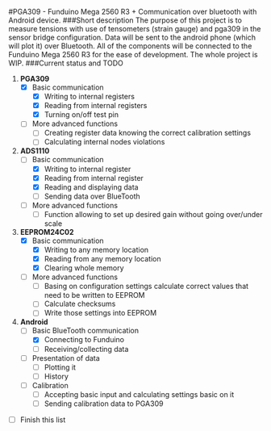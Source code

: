 #PGA309 - Funduino Mega 2560 R3 + Communication over bluetooth with Android device.
###Short description
The purpose of this project is to measure tensions with use of tensometers (strain gauge) and pga309 in the sensor bridge configuration. Data will be sent to the android phone (which will plot it) over Bluetooth. All of the components will be connected to the Funduino Mega 2560 R3 for the ease of development.
The whole project is WIP.
###Current status and TODO
1. **PGA309**
	- [x] Basic communication
		- [x] Writing to internal registers
		- [x] Reading from internal registers
		- [x] Turning on/off test pin
	- [ ] More advanced functions
		- [ ] Creating register data knowing the correct calibration settings
		- [ ] Calculating internal nodes violations 
2. **ADS1110**
	- [ ] Basic communication
		- [x] Writing to internal register
		- [x] Reading from internal register
		- [x] Reading and displaying data
		- [ ] Sending data over BlueTooth
	- [ ] More advanced functions
		- [ ] Function allowing to set up desired gain without going over/under scale
3. **EEPROM24C02**
	- [x] Basic communication
		- [x] Writing to any memory location
		- [x] Reading from any memory location
		- [x] Clearing whole memory
	- [ ] More advanced functions
		- [ ] Basing on configuration settings calculate correct values that need to be written to EEPROM
		- [ ] Calculate checksums
		- [ ] Write those settings into EEPROM
4. **Android**
	- [ ] Basic BlueTooth communication
		- [x] Connecting to Funduino
		- [ ] Receiving/collecting data
	- [ ] Presentation of data
		- [ ] Plotting it
		- [ ] History
	- [ ] Calibration
		- [ ] Accepting basic input and calculating settings basic on it
		- [ ] Sending calibration data to PGA309
- [ ] Finish this list